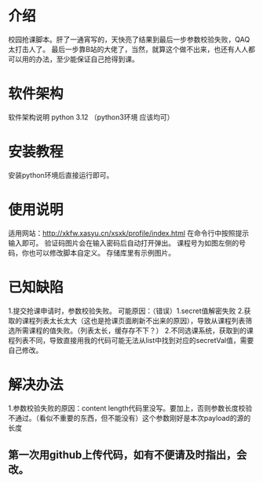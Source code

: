 # 介绍
校园抢课脚本。肝了一通宵写的，天快亮了结果到最后一步参数校验失败，QAQ 太打击人了。
最后一步靠B站的大佬了，当然，就算这个做不出来，也还有人人都可以用的办法，至少能保证自己抢得到课。
      
# 软件架构
软件架构说明 python 3.12 （python3环境 应该均可）

# 安装教程
安装python环境后直接运行即可。

# 使用说明
适用网站：http://xkfw.xasyu.cn/xsxk/profile/index.html 
在命令行中按照提示输入即可。 验证码图片会在输入密码后自动打开弹出。 
课程号为如图左侧的号码，你也可以修改脚本自定义。
存储库里有示例图片。

# 已知缺陷
1.提交抢课申请时，参数校验失败。 可能原因：（错误）1.secret值解密失败 2.获取的课程列表太长太大（这也是抢课页面刷新不出来的原因），导致从课程列表筛选所需课程的值失败。（列表太长，缓存存不下？） 
2.不同选课系统，获取到的课程列表不同，导致直接用我的代码可能无法从list中找到对应的secretVal值，需要自己修改。

# 解决办法
1.参数校验失败的原因：content length代码里没写。要加上，否则参数长度校验不通过。（看似不重要的东西，但不能没有）这个参数刚好是本次payload的源的长度

## 第一次用github上传代码，如有不便请及时指出，会改。


